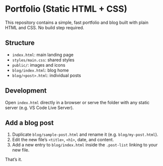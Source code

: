 # Portfolio (Static HTML + CSS)

This repository contains a simple, fast portfolio and blog built with plain HTML and CSS. No build step required.

## Structure

- `index.html`: main landing page
- `styles/main.css`: shared styles
- `public/`: images and icons
- `blog/index.html`: blog home
- `blog/<post>.html`: individual posts

## Development

Open `index.html` directly in a browser or serve the folder with any static server (e.g. VS Code Live Server).

## Add a blog post

1. Duplicate `blog/sample-post.html` and rename it (e.g. `blog/my-post.html`).
2. Edit the new file’s `<title>`, `<h1>`, date, and content.
3. Add a new entry to `blog/index.html` inside the `.post-list` linking to your new file.

That’s it.